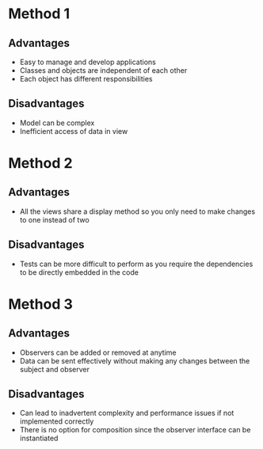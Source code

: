 # Method 1 
## Advantages
- Easy to manage and develop applications 
- Classes and objects are independent of each other
- Each object has different responsibilities

##	Disadvantages
- Model can be complex
- Inefficient access of data in view  

# Method 2 
## Advantages
- All the views share a display method so you only need to make changes to one instead of two

## 	Disadvantages
- Tests can be more difficult to perform as you require the dependencies to be directly embedded in the code

# Method 3
## Advantages
- Observers can be added or removed at anytime
- Data can be sent effectively without making any changes between the subject and observer

## 	Disadvantages
- Can lead to inadvertent complexity and performance issues if not implemented correctly 
- There is no option for composition since the observer interface can be instantiated  
